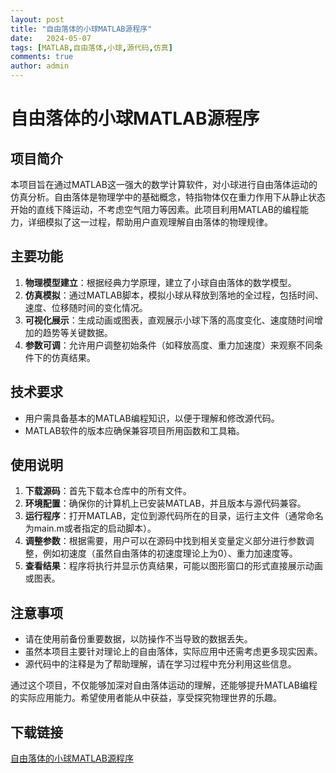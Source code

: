 ```yaml
---
layout: post
title: "自由落体的小球MATLAB源程序"
date:   2024-05-07
tags: [MATLAB,自由落体,小球,源代码,仿真]
comments: true
author: admin
---
```

# 自由落体的小球MATLAB源程序

## 项目简介

本项目旨在通过MATLAB这一强大的数学计算软件，对小球进行自由落体运动的仿真分析。自由落体是物理学中的基础概念，特指物体仅在重力作用下从静止状态开始的直线下降运动，不考虑空气阻力等因素。此项目利用MATLAB的编程能力，详细模拟了这一过程，帮助用户直观理解自由落体的物理规律。

## 主要功能

1. **物理模型建立**：根据经典力学原理，建立了小球自由落体的数学模型。
2. **仿真模拟**：通过MATLAB脚本，模拟小球从释放到落地的全过程，包括时间、速度、位移随时间的变化情况。
3. **可视化展示**：生成动画或图表，直观展示小球下落的高度变化、速度随时间增加的趋势等关键数据。
4. **参数可调**：允许用户调整初始条件（如释放高度、重力加速度）来观察不同条件下的仿真结果。

## 技术要求

- 用户需具备基本的MATLAB编程知识，以便于理解和修改源代码。
- MATLAB软件的版本应确保兼容项目所用函数和工具箱。

## 使用说明

1. **下载源码**：首先下载本仓库中的所有文件。
2. **环境配置**：确保你的计算机上已安装MATLAB，并且版本与源代码兼容。
3. **运行程序**：打开MATLAB，定位到源代码所在的目录，运行主文件（通常命名为main.m或者指定的启动脚本）。
4. **调整参数**：根据需要，用户可以在源码中找到相关变量定义部分进行参数调整，例如初速度（虽然自由落体的初速度理论上为0）、重力加速度等。
5. **查看结果**：程序将执行并显示仿真结果，可能以图形窗口的形式直接展示动画或图表。

## 注意事项

- 请在使用前备份重要数据，以防操作不当导致的数据丢失。
- 虽然本项目主要针对理论上的自由落体，实际应用中还需考虑更多现实因素。
- 源代码中的注释是为了帮助理解，请在学习过程中充分利用这些信息。

通过这个项目，不仅能够加深对自由落体运动的理解，还能够提升MATLAB编程的实际应用能力。希望使用者能从中获益，享受探究物理世界的乐趣。

## 下载链接

[自由落体的小球MATLAB源程序](https://pan.quark.cn/s/4b2f9a0fca0e)
